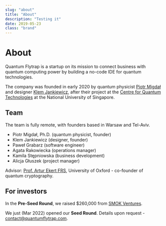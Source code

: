 ```yaml
---
slug: "about"
title: "About"
description: "Testing it"
date: 2019-05-23
class: "brand"
---
```


# About

Quantum Flytrap is a startup on its mission to connect business with quantum computing power by building a no-code IDE for quantum technologies.

The company was founded in early 2020 by quantum physicist [Piotr Migdał](https://www.linkedin.com/in/piotrmigdal/) and designer [Klem Jankiewicz](https://www.linkedin.com/in/klem-jankiewicz/), after their project at the [Centre for Quantum Technologies](https://www.quantumlah.org/) at the National University of Singapore.

## Team

The team is fully remote, with founders based in Warsaw and Tel-Aviv.

- Piotr Migdał, Ph.D. (quantum physicist, founder)
- Klem Jankiewicz (designer, founder)
- Paweł Grabarz (software engineer)
- Agata Rakowiecka (operations manager)
- Kamila Stępniowska (business development)
- Alicja Głuszek (project manager)

Advisor: [Prof. Artur Ekert FRS](https://en.wikipedia.org/wiki/Artur_Ekert), University of Oxford - co-founder of quantum cryptography.

## For investors

In the **Pre-Seed Round**, we raised $260,000 from [SMOK Ventures](https://smok.vc/).

We just (Mar 2022) opened our **Seed Round**. Details upon request - <contact@quantumflytrap.com>.
